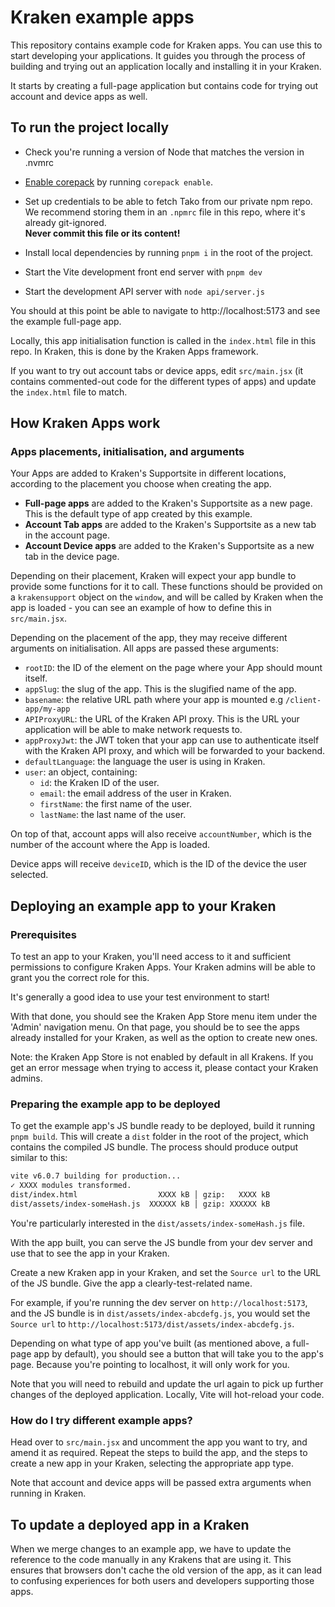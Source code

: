 # Kraken example apps

This repository contains example code for Kraken apps. You can use this to start
developing your applications. It guides you through the process of building
and trying out an application locally and installing it in your Kraken.

It starts by creating a full-page application but contains code for trying out
account and device apps as well.

## To run the project locally

- Check you're running a version of Node that matches the version in .nvmrc

- [Enable corepack](https://github.com/nodejs/corepack) by running
  `corepack enable`.

- Set up credentials to be able to fetch Tako from our private npm repo.
  We recommend storing them in an `.npmrc` file in this repo, where it's already
  git-ignored.  
  **Never commit this file or its content!**

- Install local dependencies by running `pnpm i` in the root of the project.

- Start the Vite development front end server with `pnpm dev`

- Start the development API server with `node api/server.js`

You should at this point be able to navigate to http://localhost:5173 and see
the example full-page app.

Locally, this app initialisation function is called in the `index.html` file
in this repo. In Kraken, this is done by the Kraken Apps framework.

If you want to try out account tabs or device apps, edit `src/main.jsx`
(it contains commented-out code for the different types of apps)
and update the `index.html` file to match.

## How Kraken Apps work

### Apps placements, initialisation, and arguments

Your Apps are added to Kraken's Supportsite in different locations, according
to the placement you choose when creating the app.

- **Full-page apps** are added to the Kraken's Supportsite as a new page.
  This is the default type of app created by this example.
- **Account Tab apps** are added to the Kraken's Supportsite as a new tab
  in the account page.
- **Account Device apps** are added to the Kraken's Supportsite as a new tab
  in the device page.

Depending on their placement, Kraken will expect your app bundle to provide
some functions for it to call. These functions should be provided on a 
`krakensupport` object on the `window`, and will be called by Kraken when the
app is loaded - you can see an example of how to define this in `src/main.jsx`.

Depending on the placement of the app, they may receive different arguments on
initialisation.  All apps are passed these arguments:
- `rootID`: the ID of the element on the page where your App should mount 
  itself.
- `appSlug`: the slug of the app. This is the slugified name of the app.
- `basename`: the relative URL path where your app is mounted e.g `/client-app/my-app`
- `APIProxyURL`: the URL of the Kraken API proxy. This is the URL your 
  application will be able to make network requests to.
- `appProxyJwt`: the JWT token that your app can use to authenticate
  itself with the Kraken API proxy, and which will be forwarded to your backend.
- `defaultLanguage`: the language the user is using in Kraken.
- `user`: an object, containing:
  - `id`: the Kraken ID of the user.
  - `email`: the email address of the user in Kraken.
  - `firstName`: the first name of the user.
  - `lastName`: the last name of the user.

On top of that, account apps will also receive `accountNumber`, which is the
number of the account where the App is loaded.

Device apps will receive `deviceID`, which is the ID of the device the user
selected.

## Deploying an example app to your Kraken

### Prerequisites

To test an app to your Kraken, you'll need access to it and sufficient
permissions to configure Kraken Apps.
Your Kraken admins will be able to grant you the correct role for this.

It's generally a good idea to use your test environment to start!

With that done, you should see the Kraken App Store menu item under the 'Admin'
navigation menu. On that page, you should be to see the apps already
installed for your Kraken, as well as the option to create new ones.

Note: the Kraken App Store is not enabled by default in all Krakens. If you get
an error message when trying to access it, please contact your Kraken admins.

### Preparing the example app to be deployed

To get the example app's JS bundle ready to be deployed, build it running
`pnpm build`.
This will create a `dist` folder in the root of the project, which contains
the compiled JS bundle. The process should produce output similar to this:

```bash
vite v6.0.7 building for production...
✓ XXXX modules transformed.
dist/index.html                  XXXX kB │ gzip:   XXXX kB
dist/assets/index-someHash.js  XXXXXX kB │ gzip: XXXXXX kB
```

You're particularly interested in the `dist/assets/index-someHash.js` file.

With the app built, you can serve the JS bundle from your dev server and use
that to see the app in your Kraken.

Create a new Kraken app in your Kraken, and set the `Source url` to
the URL of the JS bundle. Give the app a clearly-test-related name.

For example, if you're running the dev server on
`http://localhost:5173`, and the JS bundle is in `dist/assets/index-abcdefg.js`,
you would set the `Source url` to
`http://localhost:5173/dist/assets/index-abcdefg.js`.

Depending on what type of app you've built (as mentioned above, a full-page
app by default), you should see a button that will take you to the app's page.
Because you're pointing to localhost, it will only work for you.

Note that you will need to rebuild and update the url again to pick up further
changes of the deployed application. Locally, Vite will hot-reload your code.

### How do I try different example apps?

Head over to `src/main.jsx` and uncomment the app you want to try, and amend it
as required.
Repeat the steps to build the app, and the steps to create a new app in your
Kraken, selecting the appropriate app type.

Note that account and device apps will be passed extra arguments when running in
Kraken.

## To update a deployed app in a Kraken

When we merge changes to an example app, we have to update the reference to the
code manually in any Krakens that are using it. This ensures that browsers don't
cache the old version of the app, as it can lead to confusing experiences
for both users and developers supporting those apps.
